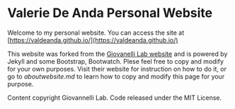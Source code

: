 # Valerie De Anda Personal Website

Welcome to my personal website. You can access the site at [https://valdeanda.github.io/](https://valdeanda.github.io/)

This website was forked from the [Giovanelli Lab website](https://dgiovannelli.github.io)  and is powered by Jekyll and some Bootstrap, Bootwatch. Plese feel free to copy and modify for your own purposes. Visit their website for instruction on how to do it, or go to *aboutwebsite.md*  to learn how to copy and modify this page for your purpose.

Content copyright Giovannelli Lab. Code released under the MIT License.
